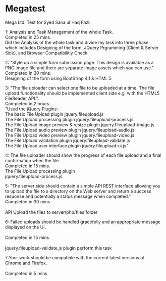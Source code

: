 # Megatest
Mega Ltd. Test for Syed Sana ul Haq Fazli

1: Analysis and Task Management of the whole Task. 
<br />Completed in 25 mins. 
<br />Did the Analysis of the whole task and divide my task into three phase which includes Designing of the form, JQuery Prgramming (Client & Server Side), and Browser Compatibilitiy Check 	

2: "Style up a simple form submission page. This design is available as a PNG image file and there are separate image assets which you can use.". 
<br />Completed in 30 mins. 
<br />Designing of the form using BootStrap 4.1 & HTML 5
			
3: "The file uploader can select one file to be uploaded at a time. The file upload functionality should be
implemented client side e.g. with the HTML5 FileReader API.". 
<br />Completed in 2 hours.
<br />
"Used the jQuery Plugins: 
<br /> The basic File Upload plugin 
jquery.fileupload.js
<br />The File Upload processing plugin
jquery.fileupload-process.js
<br />The File Upload image preview & resize plugin 
jquery.fileupload-image.js
<br /> The File Upload audio preview plugin 
jquery.fileupload-audio.js
<br />The File Upload video preview plugin
jquery.fileupload-video.js
<br />The File Upload validation plugin 
jquery.fileupload-validate.js
<br />The File Upload user interface plugin
jquery.fileupload-ui.js"
			
4: The file uploader should show the progress of each file upload and a final confirmation when the file. 
<br />Completed in 15 mins.	
<br />The File Upload processing plugin
<br />jquery.fileupload-process.js
			
5: "The server side should contain a simple API REST interface allowing you to upload the file to a
directory on the Web server and return a success response and potentially a status message when
completed."	
<br />Completed in 30 mins	
<br />API Upload the files to server/php/files folder
			
			
6: Failed uploads should be handled gracefully and an appropriate message displayed on the UI.	
<br/>Completed in 15 mins	
<br/>jquery.fileupload-validate.js plugin perform this task

7:Your work should be compatible with the current latest versions of Chrome and Firefox.	
<br />Completed in 5 mins	

